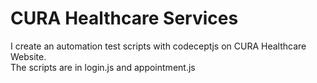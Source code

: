 # CURA Healthcare Services

I create an automation test scripts with codeceptjs on CURA Healthcare Website. <br />
The scripts are in login.js and appointment.js
